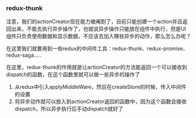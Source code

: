 
### redux-thunk

注意，我们的actionCreator现在能力被阉割了，目前只能创建一个action并且返回出来，不能去执行异步操作了，也就说异步操作只能放在组件中执行，但是UI组件只负责使用数据和显示数据，不应该去加入哪些异步的动作，那么怎么办呢？

在这里我们就要用到一些redux的中间件工具：redux-thunk、redux-promise、redux-saga.....

在这里，redux-thunk的作用就是让actionCreator的方法能返回一个可以接收到dispatch的函数，在这个函数里就可以做一些异步的操作了

1. 从redux中引入applyMiddleWare，然后在createStore的时候，传入中间件的设置
2. 将异步动作就可以放入到actionCreator返回的函数中，因为这个函数会接收dispatch，所以异步执行后手动dispatch就好了